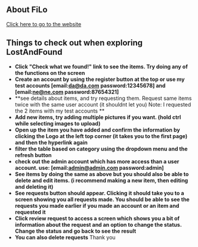 ## About FiLo

<a href="https://180059900.cs2410-web01pvm.aston.ac.uk/">Click here to go to the website</a>

## Things to check out when exploring LostAndFound

- **Click "Check what we found!" link to see the items. Try doing any of the functions on the screen**
- **Create an account by using the register button at the top or use my test accounts [email:da@da.com password:12345678] and [email:ne@ne.com password:87654321]**
- **see details about items, and try requesting them. Request same items twice with the same user account (it shouldnt let you) Note: I requested the 2 items with my test accounts **
- **Add new items, try adding multiple pictures if you want. (hold ctrl while selecting images to upload)**
- **Open up the item you have added and confirm the information by clicking the Logo at the left top corner (it takes you to the first page) and then the hyperlink again**
- **filter the table based on category using the dropdown menu and the refresh button**
- **check out the admin account which has more access than a user account. use: [email:admin@admin.com password:admin]**
- **See items by doing the same as above but you should also be able to delete and edit items. (i recommend making a new item, then editing and deleting it)**
- **See requests button should appear. Clicking it should take you to a screen showing you all requests made. You should be able to see the requests you made earlier if you made an account or an item and requested it**
- **Click review request to access a screen which shows you a bit of information about the request and an option to change the status. Change the status and go back to see the result**
- **You can also delete requests**
Thank you
